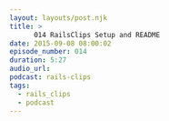 ```yaml
---
layout: layouts/post.njk
title: >
      014 RailsClips Setup and README
date: 2015-09-08 08:00:02
episode_number: 014
duration: 5:27
audio_url: 
podcast: rails-clips
tags: 
  - rails_clips
  - podcast
---
```



